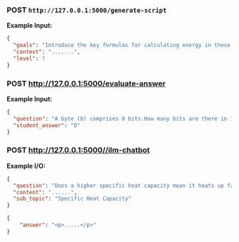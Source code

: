 ### POST `http://127.0.0.1:5000/generate-script`

**Example Input:**  
```json
{
  "goals": "Introduce the key formulas for calculating energy in these stores",
  "context": ".......",
  "level": 7
}
```

### POST http://127.0.0.1:5000/evaluate-answer
**Example Input:**
```json
{
  "question": "A byte (b) comprises 8 bits.How many bits are there in 1 terabyte (1Tb)? A 1 × 109 B 8 × 109 C 1 × 1012 D 8 × 1012 ",
  "student_answer": "D"
}
```

### POST http://127.0.0.1:5000//ilm-chatbot

**Example I/O:**
```json
{
  "question": "Does a higher specific heat capacity mean it heats up faster or slower?",
  "content": "......",
  "sub_topic": "Specific Heat Capacity"
}
```
```json
{
    "answer": "<p>.....</p>"
}
```